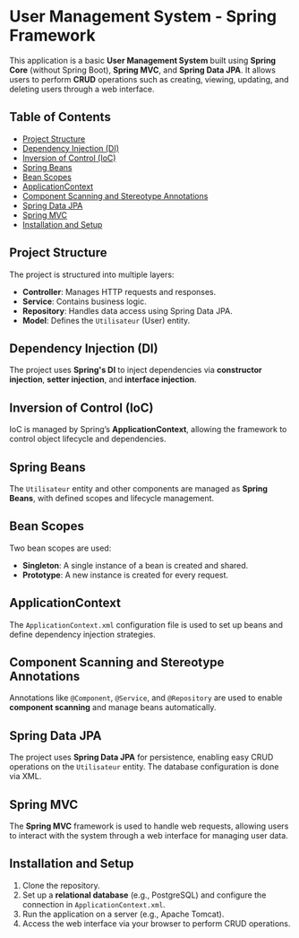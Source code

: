 # User Management System - Spring Framework

This application is a basic **User Management System** built using **Spring Core** (without Spring Boot), **Spring MVC**, and **Spring Data JPA**. It allows users to perform **CRUD** operations such as creating, viewing, updating, and deleting users through a web interface.

## Table of Contents
- [Project Structure](#project-structure)
- [Dependency Injection (DI)](#dependency-injection-di)
- [Inversion of Control (IoC)](#inversion-of-control-ioc)
- [Spring Beans](#spring-beans)
- [Bean Scopes](#bean-scopes)
- [ApplicationContext](#applicationcontext)
- [Component Scanning and Stereotype Annotations](#component-scanning-and-stereotype-annotations)
- [Spring Data JPA](#spring-data-jpa)
- [Spring MVC](#spring-mvc)
- [Installation and Setup](#installation-and-setup)

## Project Structure
The project is structured into multiple layers:
- **Controller**: Manages HTTP requests and responses.
- **Service**: Contains business logic.
- **Repository**: Handles data access using Spring Data JPA.
- **Model**: Defines the `Utilisateur` (User) entity.

## Dependency Injection (DI)
The project uses **Spring's DI** to inject dependencies via **constructor injection**, **setter injection**, and **interface injection**.

## Inversion of Control (IoC)
IoC is managed by Spring’s **ApplicationContext**, allowing the framework to control object lifecycle and dependencies.

## Spring Beans
The `Utilisateur` entity and other components are managed as **Spring Beans**, with defined scopes and lifecycle management.

## Bean Scopes
Two bean scopes are used:
- **Singleton**: A single instance of a bean is created and shared.
- **Prototype**: A new instance is created for every request.

## ApplicationContext
The `ApplicationContext.xml` configuration file is used to set up beans and define dependency injection strategies.

## Component Scanning and Stereotype Annotations
Annotations like `@Component`, `@Service`, and `@Repository` are used to enable **component scanning** and manage beans automatically.

## Spring Data JPA
The project uses **Spring Data JPA** for persistence, enabling easy CRUD operations on the `Utilisateur` entity. The database configuration is done via XML.

## Spring MVC
The **Spring MVC** framework is used to handle web requests, allowing users to interact with the system through a web interface for managing user data.

## Installation and Setup
1. Clone the repository.
2. Set up a **relational database** (e.g., PostgreSQL) and configure the connection in `ApplicationContext.xml`.
3. Run the application on a server (e.g., Apache Tomcat).
4. Access the web interface via your browser to perform CRUD operations.
